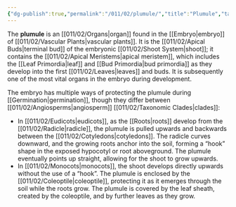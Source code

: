```yaml
---
{"dg-publish":true,"permalink":"/011/02/plumule/","title":"Plumule","tags":["BIOL412"],"noteIcon":"fallback","created":"2024-09-26T13:45:04.120-07:00","updated":"2024-09-26T15:23:49.518-07:00"}
---
```


The **plumule** is an [[011/02/Organs\|organ]] found in the [[Embryo\|embryo]] of [[011/02/Vascular Plants\|vascular plants]]. It is the [[011/02/Apical Buds\|terminal bud]] of the embryonic [[011/02/Shoot System\|shoot]]; it contains the [[011/02/Apical Meristems\|apical meristem]], which includes the [[Leaf Primordia\|leaf]] and [[Bud Primordia\|bud primordia]] as they develop into the first [[011/02/Leaves\|leaves]] and buds. It is subsequently one of the most vital organs in the embryo during development.

The embryo has multiple ways of protecting the plumule during [[Germination\|germination]], though they differ between [[011/02/Angiosperms\|angiosperm]] [[011/02/Taxonomic Clades\|clades]]:
- In [[011/02/Eudicots\|eudicots]], as the [[Roots\|roots]] develop from the [[011/02/Radicle\|radicle]], the plumule is pulled upwards and backwards between the [[011/02/Cotyledons\|cotyledons]]. The radicle curves downward, and the growing roots anchor into the soil, forming a “hook” shape in the exposed hypocotyl or root aboveground. The plumule eventually points up straight, allowing for the shoot to grow upwards.
- In [[011/02/Monocots\|monocots]], the shoot develops directly upwards without the use of a “hook”. The plumule is enclosed by the [[011/02/Coleoptile\|coleoptile]], protecting it as it emerges through the soil while the roots grow. The plumule is covered by the leaf sheath, created by the coleoptile, and by further leaves as they grow.